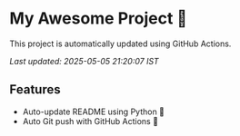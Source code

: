 # My Awesome Project 🚀

This project is automatically updated using GitHub Actions.

_Last updated: 2025-05-05 21:20:07 IST_

## Features
- Auto-update README using Python 🐍
- Auto Git push with GitHub Actions 🤖

